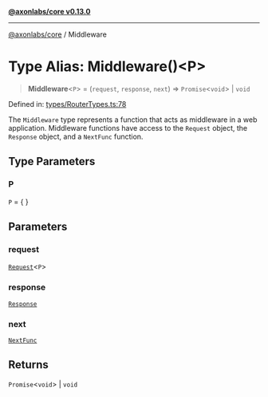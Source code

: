 [**@axonlabs/core v0.13.0**](../README.md)

***

[@axonlabs/core](../globals.md) / Middleware

# Type Alias: Middleware()\<P\>

> **Middleware**\<`P`\> = (`request`, `response`, `next`) => `Promise`\<`void`\> \| `void`

Defined in: [types/RouterTypes.ts:78](https://github.com/AxonJsLabs/AxonJs/blob/407e35cea641a89da71a37171ebae2edf17c9012/src/types/RouterTypes.ts#L78)

The `Middleware` type represents a function that acts as middleware in a
web application. Middleware functions have access to the `Request` object, the
`Response` object, and a `NextFunc` function.

## Type Parameters

### P

`P` = \{ \}

## Parameters

### request

[`Request`](../interfaces/Request.md)\<`P`\>

### response

[`Response`](../interfaces/Response.md)

### next

[`NextFunc`](NextFunc.md)

## Returns

`Promise`\<`void`\> \| `void`

